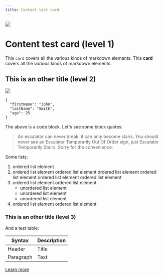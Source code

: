 ```yaml
---
title: Content test card
---
```


![](/img/how-it-works/canister-lifecycle.600x300.jpg)

# Content test card (level 1)

This `card` covers all the various kinds of markdown elements. This **card** covers all the _various_ kinds of markdown elements.

## This is an other title (level 2)

![](/img/how-it-works/consensus.600x300.jpg)

```
{
  "firstName": "John",
  "lastName": "Smith",
  "age": 25
}
```

The above is a code block. Let's see some block quotes:

> An escalator can never break: it can only become stairs. You should never see an Escalator Temporarily Out Of Order sign, just Escalator Temporarily Stairs. Sorry for the convenience.

Some lists:

1. ordered list element
1. ordered list element ordered list element ordered list element ordered list element ordered list element ordered list element
1. ordered list element ordered list element
   - unordered list element
   - unordered list element
   - unordered list element
1. ordered list element ordered list element

### This is an other title (level 3)

And a test table:

| Syntax    | Description |
| --------- | ----------- |
| Header    | Title       |
| Paragraph | Text        |

[Learn more](/how-it-works/test-subpage/)
